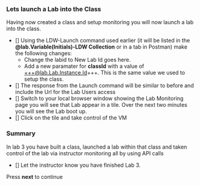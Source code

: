 ### Lets launch a Lab into the Class

Having now created a class and setup monitoring you will now launch a lab into the class.

- [] Using the LDW-Launch command used earlier (it will be listed in the **@lab.Variable(Initials)-LDW Collection** or in a tab in Postman) make the following changes:
    - Change the labid to New Lab Id goes here.
    - Add a new paramater for **classId** with a value of +++@lab.Lab.Instance.Id+++.  This is the same value we used to setup the class.
- [] The response from the Launch command will be similar to before and include the Url for the Lab Users access
- [] Switch to your local browser window showing the Lab Monitoring page you will see that Lab appear in a tile.  Over the next two minutes you will see the Lab boot up.
- [] Click on the tile and take control of the VM

### Summary
In lab 3 you have built a class, launched a lab within that class and taken control of the lab via instructor monitoring all by using API calls

- [] Let the instructor know you have finished Lab 3.

Press **next** to continue
